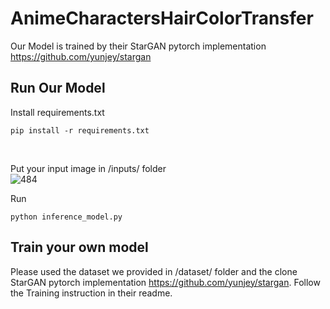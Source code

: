 # AnimeCharactersHairColorTransfer

Our Model is trained by their StarGAN pytorch implementation https://github.com/yunjey/stargan

## Run Our Model

Install requirements.txt
~~~
pip install -r requirements.txt
~~~
<br>

Put your input image in /inputs/ folder<br>
![484](https://user-images.githubusercontent.com/49235533/219293677-b4d1ae76-4241-4b57-bd59-095ed139e45f.JPG)
<br>

Run
~~~
python inference_model.py
~~~
## Train your own model
Please used the dataset we provided in /dataset/ folder and the clone StarGAN pytorch implementation https://github.com/yunjey/stargan. Follow the Training instruction in their readme.
